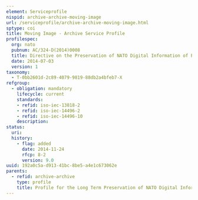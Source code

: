 ```yaml
---
element: Serviceprofile
nispid: archive-archive-moving-image
url: /serviceprofile/archive-archive-moving-image.html
sptype: coi
title: Moving Image - Archive Service Profile
profilespec:
  org: nato
  pubnum: AC/324-D(2014)0008
  title: Directive on the Preservation of NATO Digital Information of Permanent Value
  date: 2014-07-03
  version: 1
taxonomy:
  - T-0bb2601d-2c89-4079-9819-88db2a4bfeb7-X
refgroup:
  - obligation: mandatory
    lifecycle: current
    standards: 
    - refid: iso-iec-13818-2
    - refid: iso-iec-14496-2
    - refid: iso-iec-14496-10
    description: 
status:
  uri: 
  history: 
    - flag: added
      date: 2014-11-24
      rfcp: 8-2
      version: 9.0
uuid: 192a0c5a-d913-41bc-8be5-a4e1c673062e
parents:
  - refid: archive-archive
    type: profile
    title: Profile for the Long Term Preservation of NATO Digital Information of Permanent value
---
```


